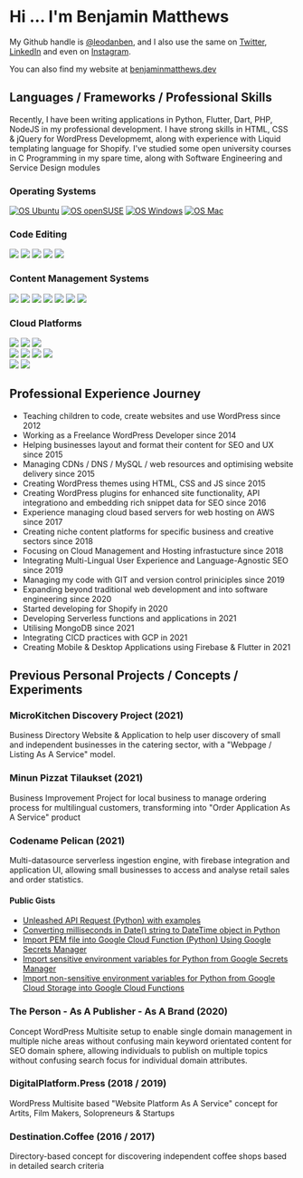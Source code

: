 # Hi ... I'm Benjamin Matthews

My Github handle is [@leodanben](https://github.com/leodanben), and I also use the same on [Twitter](https://twitter.com/leodanben), [LinkedIn](https://www.linkedin.com/in/leodanben/) and even on [Instagram](https://www.instagram.com/leodanben/). 

You can also find my website at [benjaminmatthews.dev](http://benjaminmatthews.dev)

## Languages / Frameworks / Professional Skills
Recently, I have been writing applications in Python, Flutter, Dart, PHP, NodeJS in my professional development.
I have strong skills in HTML, CSS & jQuery for WordPress Developmemt, along with experience with Liquid templating language for Shopify.
I've studied some open university courses in C Programming in my spare time, along with Software Engineering and Service Design modules
### Operating Systems
[![OS Ubuntu](https://img.shields.io/badge/-Ubuntu-brightgreen?style=flat&logo=Ubuntu&logoColor=white)](https://benjaminmatthews.dev/linus/ubuntu)
[![OS openSUSE](https://img.shields.io/badge/-openSUSE-brightgreen?style=flat&logo=openSUSE&logoColor=white)](https://benjaminmatthews.dev/linus/opensuse)
[![OS Windows](https://img.shields.io/badge/-Windows_10-lightgrey?style=flat&logo=Windows&logoColor=white)](https://benjaminmatthews.dev/windows/)
[![OS Mac](https://img.shields.io/badge/-Mac_OS-lightgrey?style=flat&logo=Apple&logoColor=white)](https://benjaminmatthews.dev/windows/)
### Code Editing
![](https://img.shields.io/badge/-PHPstorm-informational?style=flat&logo=PhpStorm&logoColor=white&color=brightgreen)
![](https://img.shields.io/badge/-PyCharm-informational?style=flat&logo=PyCharm&logoColor=white&color=brightgreen)
![](https://img.shields.io/badge/-WebStorm-informational?style=flat&logo=WebStorm&logoColor=white&color=brightgreen)
![](https://img.shields.io/badge/-Android%20Studio-informational?style=flat&logo=Android%20Studio&logoColor=white&color=brightgreen)
![](https://img.shields.io/badge/-Visual%20Studio%20Code-informational?style=flat&logo=Visual%20Studio%20Code&logoColor=white&color=lightgrey)
### Content Management Systems
![](https://img.shields.io/badge/-WordPress%20Theme%20Development-informational?style=flat&logo=WordPress&logoColor=white&color=brightgreen)
![](https://img.shields.io/badge/-WordPress%20Plugin%20Development-informational?style=flat&logo=WordPress&logoColor=white&color=brightgreen)
![](https://img.shields.io/badge/-WordPress%20Management-informational?style=flat&logo=WordPress&logoColor=white&color=brightgreen)
![](https://img.shields.io/badge/-WooCommerce%20Integration%20Development-informational?style=flat&logo=Woo&logoColor=white&color=brightgreen)
![](https://img.shields.io/badge/-WooCommerce%20Management-informational?style=flat&logo=Woo&logoColor=white&color=brightgreen)
![](https://img.shields.io/badge/-Shopify%20Theme%20Development-informational?style=flat&logo=Shopify&logoColor=white&color=lightgrey)
![](https://img.shields.io/badge/-Shopify%20Management-informational?style=flat&logo=Shopify&logoColor=white&color=lightgrey)
### Cloud Platforms
![](https://img.shields.io/badge/Cloud-Amazon%20AWS-informational?style=flat&logo=Amazon%20AWS&logoColor=white&color=brightgreen)
![](https://img.shields.io/badge/Cloud-Google%20Cloud-informational?style=flat&logo=Google%20Cloud&logoColor=white&color=brightgreen)
![](https://img.shields.io/badge/Cloud-Cloudflare-informational?style=flat&logo=Cloudflare&logoColor=white&color=brightgreen) \
![](https://img.shields.io/badge/Analytics-Google%20Analytics-informational?style=flat&logo=Google%20Analytics&logoColor=white&color=brightgreen)
![](https://img.shields.io/badge/Analytics-Google%20Tag%20Manager-informational?style=flat&logo=Google%20Tag%20Manager&logoColor=white&color=brightgreen)
![](https://img.shields.io/badge/Analytics-Google%20Search%20Console-informational?style=flat&logo=Google%20Search%20Console&logoColor=white&color=brightgreen)
![](https://img.shields.io/badge/Analytics-Google%20PageSpeed%20Insights-informational?style=flat&logo=PageSpeed%20Insights&logoColor=white&color=brightgreen) \
![](https://img.shields.io/badge/Monitoring-Datadog-informational?style=flat&logo=Datadog&logoColor=white&color=lightgrey)
![](https://img.shields.io/badge/Monitoring-New%20Relic-informational?style=flat&logo=New%20Relic&logoColor=white&color=lightgrey)


## Professional Experience Journey
- Teaching children to code, create websites and use WordPress since 2012
- Working as a Freelance WordPress Developer since 2014
- Helping businesses layout and format their content for SEO and UX since 2015
- Managing CDNs / DNS / MySQL / web resources and optimising website delivery since 2015
- Creating WordPress themes using HTML, CSS and JS since 2015
- Creating WordPress plugins for enhanced site functionality, API integrationo and embedding rich snippet data for SEO since 2016
- Experience managing cloud based servers for web hosting on AWS since 2017
- Creating niche content platforms for specific business and creative sectors since 2018
- Focusing on Cloud Management and Hosting infrastucture since 2018
- Integrating Multi-Lingual User Experience and Language-Agnostic SEO since 2019
- Managing my code with GIT and version control priniciples since 2019
- Expanding beyond traditional web development and into software engineering since 2020
- Started developing for Shopify in 2020
- Developing Serverless functions and applications in 2021
- Utilising MongoDB since 2021
- Integrating CICD practices with GCP in 2021
- Creating Mobile & Desktop Applications using Firebase & Flutter in 2021

## Previous Personal Projects / Concepts / Experiments
### MicroKitchen Discovery Project (2021)
Business Directory Website & Application to help user discovery of small and independent businesses in the catering sector, with a "Webpage / Listing As A Service" model.
### Minun Pizzat Tilaukset (2021)
Business Improvement Project for local business to manage ordering process for multilingual customers, transforming into "Order Application As A Service" product
### Codename Pelican (2021)
Multi-datasource serverless ingestion engine, with firebase integration and application UI, allowing small businesses to access and analyse retail sales and order statistics.
#### Public Gists
- [Unleashed API Request (Python) with examples](https://gist.github.com/leodanben/9c6ffb66d51790e71ef30fec8757dd2e)
- [Converting milliseconds in Date() string to DateTime object in Python](https://gist.github.com/leodanben/6ecd1a2b94f021495c3c043b2b193d1b)
- [Import PEM file into Google Cloud Function (Python) Using Google Secrets Manager](https://gist.github.com/leodanben/b85d7b9cf924ac49a7d74c5eecddb478)
- [Import sensitive environment variables for Python from Google Secrets Manager](https://gist.github.com/leodanben/a76bbbac711203c847a924ce45820e15)
- [Import non-sensitive environment variables for Python from Google Cloud Storage into Google Cloud Functions](https://gist.github.com/leodanben/4f6299b002ea920d81bd6d4dd7de54bd)
### The Person - As A Publisher - As A Brand (2020)
Concept WordPress Multisite setup to enable single domain management in multiple niche areas without confusing main keyword orientated content for SEO domain sphere, allowing individuals to publish on multiple topics without confusing search focus for individual domain attributes.
### DigitalPlatform.Press (2018 / 2019) 
WordPress Multisite based "Website Platform As A Service" concept for Artits, Film Makers, Solopreneurs & Startups
### Destination.Coffee (2016 / 2017)
Directory-based concept for discovering independent coffee shops based in detailed search criteria
